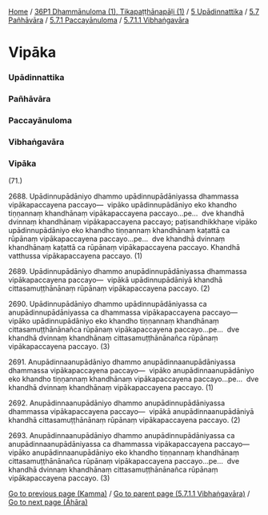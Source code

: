 
[Home](/) / [36P1 Dhammānuloma (1), Tikapaṭṭhānapāḷi (1)](/tipitaka/36P1.md) / [5 Upādinnattika](/tipitaka/36P1/5.md) / [5.7 Pañhāvāra](/tipitaka/36P1/5/5.7.md) / [5.7.1 Paccayānuloma](/tipitaka/36P1/5/5.7/5.7.1.md) / [5.7.1.1 Vibhaṅgavāra](/tipitaka/36P1/5/5.7/5.7.1/5.7.1.1.md)

# Vipāka

### Upādinnattika

### Pañhāvāra

### Paccayānuloma

### Vibhaṅgavāra

### Vipāka

(71.)

2688\. Upādinnupādāniyo dhammo upādinnupādāniyassa dhammassa vipākapaccayena paccayo—  vipāko upādinnupādāniyo eko khandho tiṇṇannaṃ khandhānaṃ vipākapaccayena paccayo…pe…  dve khandhā dvinnaṃ khandhānaṃ vipākapaccayena paccayo; paṭisandhikkhaṇe vipāko upādinnupādāniyo eko khandho tiṇṇannaṃ khandhānaṃ kaṭattā ca rūpānaṃ vipākapaccayena paccayo…pe…  dve khandhā dvinnaṃ khandhānaṃ kaṭattā ca rūpānaṃ vipākapaccayena paccayo. Khandhā vatthussa vipākapaccayena paccayo. (1)

2689\. Upādinnupādāniyo dhammo anupādinnupādāniyassa dhammassa vipākapaccayena paccayo—  vipākā upādinnupādāniyā khandhā cittasamuṭṭhānānaṃ rūpānaṃ vipākapaccayena paccayo. (2)

2690\. Upādinnupādāniyo dhammo upādinnupādāniyassa ca anupādinnupādāniyassa ca dhammassa vipākapaccayena paccayo—  vipāko upādinnupādāniyo eko khandho tiṇṇannaṃ khandhānaṃ cittasamuṭṭhānānañca rūpānaṃ vipākapaccayena paccayo…pe…  dve khandhā dvinnaṃ khandhānaṃ cittasamuṭṭhānānañca rūpānaṃ vipākapaccayena paccayo. (3)

2691\. Anupādinnaanupādāniyo dhammo anupādinnaanupādāniyassa dhammassa vipākapaccayena paccayo—  vipāko anupādinnaanupādāniyo eko khandho tiṇṇannaṃ khandhānaṃ vipākapaccayena paccayo…pe…  dve khandhā dvinnaṃ khandhānaṃ vipākapaccayena paccayo. (1)

2692\. Anupādinnaanupādāniyo dhammo anupādinnupādāniyassa dhammassa vipākapaccayena paccayo—  vipākā anupādinnaanupādāniyā khandhā cittasamuṭṭhānānaṃ rūpānaṃ vipākapaccayena paccayo. (2)

2693\. Anupādinnaanupādāniyo dhammo anupādinnupādāniyassa ca anupādinnaanupādāniyassa ca dhammassa vipākapaccayena paccayo—  vipāko anupādinnaanupādāniyo eko khandho tiṇṇannaṃ khandhānaṃ cittasamuṭṭhānānañca rūpānaṃ vipākapaccayena paccayo…pe…  dve khandhā dvinnaṃ khandhānaṃ cittasamuṭṭhānānañca rūpānaṃ vipākapaccayena paccayo. (3)

[Go to previous page (Kamma)](/tipitaka/36P1/5/5.7/5.7.1/5.7.1.1/Kamma.md) / [Go to parent page (5.7.1.1 Vibhaṅgavāra)](/tipitaka/36P1/5/5.7/5.7.1/5.7.1.1.md) / [Go to next page (Āhāra)](/tipitaka/36P1/5/5.7/5.7.1/5.7.1.1/Ahara.md)


